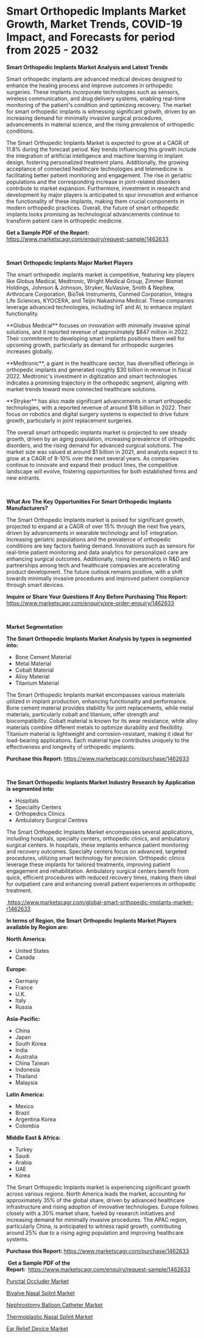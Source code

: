 <p><h1>Smart Orthopedic Implants Market Growth, Market Trends, COVID-19 Impact, and Forecasts for period from 2025 - 2032</h1></p><p><strong>Smart Orthopedic Implants Market Analysis and Latest Trends</strong></p>
<p><p>Smart orthopedic implants are advanced medical devices designed to enhance the healing process and improve outcomes in orthopedic surgeries. These implants incorporate technologies such as sensors, wireless communication, and drug delivery systems, enabling real-time monitoring of the patient's condition and optimizing recovery. The market for smart orthopedic implants is witnessing significant growth, driven by an increasing demand for minimally invasive surgical procedures, advancements in material science, and the rising prevalence of orthopedic conditions.</p><p>The Smart Orthopedic Implants Market is expected to grow at a CAGR of 11.8% during the forecast period. Key trends influencing this growth include the integration of artificial intelligence and machine learning in implant design, fostering personalized treatment plans. Additionally, the growing acceptance of connected healthcare technologies and telemedicine is facilitating better patient monitoring and engagement. The rise in geriatric populations and the corresponding increase in joint-related disorders contribute to market expansion. Furthermore, investment in research and development by major players is anticipated to spur innovation and enhance the functionality of these implants, making them crucial components in modern orthopedic practices. Overall, the future of smart orthopedic implants looks promising as technological advancements continue to transform patient care in orthopedic medicine.</p></p>
<p><strong>Get a Sample PDF of the Report:&nbsp;</strong> <a href="https://www.marketscagr.com/enquiry/request-sample/1462633?utm_campaign=1836&utm_medium=2&utm_source=Github&utm_content=ia&utm_term=03032025&utm_id=smart-orthopedic-implants">https://www.marketscagr.com/enquiry/request-sample/1462633</a></p>
<p>&nbsp;</p>
<p><strong>Smart Orthopedic Implants Major Market Players</strong></p>
<p><p>The smart orthopedic implants market is competitive, featuring key players like Globus Medical, Medtronic, Wright Medical Group, Zimmer Biomet Holdings, Johnson & Johnson, Stryker, NuVasive, Smith & Nephew, Arthrocare Corporation, BioTek Instruments, Conmed Corporation, Integra Life Sciences, KYOCERA, and Teijin Nakashima Medical. These companies leverage advanced technologies, including IoT and AI, to enhance implant functionality.</p><p>**Globus Medical** focuses on innovation with minimally invasive spinal solutions, and it reported revenue of approximately $847 million in 2022. Their commitment to developing smart implants positions them well for upcoming growth, particularly as demand for orthopedic surgeries increases globally.</p><p>**Medtronic**, a giant in the healthcare sector, has diversified offerings in orthopedic implants and generated roughly $30 billion in revenue in fiscal 2022. Medtronic's investment in digitization and smart technologies indicates a promising trajectory in the orthopedic segment, aligning with market trends toward more connected healthcare solutions.</p><p>**Stryker** has also made significant advancements in smart orthopedic technologies, with a reported revenue of around $18 billion in 2022. Their focus on robotics and digital surgery systems is expected to drive future growth, particularly in joint replacement surgeries.</p><p>The overall smart orthopedic implants market is projected to see steady growth, driven by an aging population, increasing prevalence of orthopedic disorders, and the rising demand for advanced surgical solutions. The market size was valued at around $1 billion in 2021, and analysts expect it to grow at a CAGR of 8-10% over the next several years. As companies continue to innovate and expand their product lines, the competitive landscape will evolve, fostering opportunities for both established firms and new entrants.</p></p>
<p>&nbsp;</p>
<p><strong>What Are The Key Opportunities For Smart Orthopedic Implants Manufacturers?</strong></p>
<p><p>The Smart Orthopedic Implants market is poised for significant growth, projected to expand at a CAGR of over 15% through the next five years, driven by advancements in wearable technology and IoT integration. Increasing geriatric populations and the prevalence of orthopedic conditions are key factors fueling demand. Innovations such as sensors for real-time patient monitoring and data analytics for personalized care are enhancing surgical outcomes. Additionally, rising investments in R&D and partnerships among tech and healthcare companies are accelerating product development. The future outlook remains positive, with a shift towards minimally invasive procedures and improved patient compliance through smart devices.</p></p>
<p><strong>Inquire or Share Your Questions If Any Before Purchasing This Report:</strong> <a href="https://www.marketscagr.com/enquiry/pre-order-enquiry/1462633?utm_campaign=1836&utm_medium=2&utm_source=Github&utm_content=ia&utm_term=03032025&utm_id=smart-orthopedic-implants">https://www.marketscagr.com/enquiry/pre-order-enquiry/1462633</a></p>
<p>&nbsp;</p>
<p><strong>Market Segmentation</strong></p>
<p><strong>The Smart Orthopedic Implants Market Analysis by types is segmented into:</strong></p>
<p><ul><li>Bone Cement Material</li><li>Metal Material</li><li>Cobalt Material</li><li>Alloy Material</li><li>Titanium Material</li></ul></p>
<p><p>The Smart Orthopedic Implants market encompasses various materials utilized in implant production, enhancing functionality and performance. Bone cement material provides stability for joint replacements, while metal materials, particularly cobalt and titanium, offer strength and biocompatibility. Cobalt material is known for its wear resistance, while alloy materials combine different metals to optimize durability and flexibility. Titanium material is lightweight and corrosion-resistant, making it ideal for load-bearing applications. Each material type contributes uniquely to the effectiveness and longevity of orthopedic implants.</p></p>
<p><strong>Purchase this Report:&nbsp;</strong><a href="https://www.marketscagr.com/purchase/1462633?utm_campaign=1836&utm_medium=2&utm_source=Github&utm_content=ia&utm_term=03032025&utm_id=smart-orthopedic-implants">https://www.marketscagr.com/purchase/1462633</a></p>
<p>&nbsp;</p>
<p><strong>The Smart Orthopedic Implants Market Industry Research by Application is segmented into:</strong></p>
<p><ul><li>Hospitals</li><li>Speciality Centers</li><li>Orthopedics Clinics</li><li>Ambulatory Surgical Centres</li></ul></p>
<p><p>The Smart Orthopedic Implants Market encompasses several applications, including hospitals, specialty centers, orthopedic clinics, and ambulatory surgical centers. In hospitals, these implants enhance patient monitoring and recovery outcomes. Specialty centers focus on advanced, targeted procedures, utilizing smart technology for precision. Orthopedic clinics leverage these implants for tailored treatments, improving patient engagement and rehabilitation. Ambulatory surgical centers benefit from quick, efficient procedures with reduced recovery times, making them ideal for outpatient care and enhancing overall patient experiences in orthopedic treatment.</p></p>
<p><a href="https://www.marketscagr.com/global-smart-orthopedic-implants-market-r1462633?utm_campaign=1836&utm_medium=2&utm_source=Github&utm_content=ia&utm_term=03032025&utm_id=smart-orthopedic-implants">&nbsp;https://www.marketscagr.com/global-smart-orthopedic-implants-market-r1462633</a></p>
<p><strong>In terms of Region, the Smart Orthopedic Implants Market Players available by Region are:</strong></p>
<p>
    <p> <strong> North America: </strong>
        <ul>
            <li>United States</li>
            <li>Canada</li>
        </ul>
        </p> 
    <p> <strong> Europe: </strong>
        <ul>
            <li>Germany</li>
            <li>France</li>
            <li>U.K.</li>
            <li>Italy</li>
            <li>Russia</li>
        </ul>
        </p> 
    <p> <strong> Asia-Pacific: </strong>
        <ul>
            <li>China</li>
            <li>Japan</li>
            <li>South Korea</li>
            <li>India</li>
            <li>Australia</li>
            <li>China Taiwan</li>
            <li>Indonesia</li>
            <li>Thailand</li>
            <li>Malaysia</li>
        </ul>
        </p> 
    <p> <strong> Latin America: </strong>
        <ul>
            <li>Mexico</li>
            <li>Brazil</li>
            <li>Argentina Korea</li>
            <li>Colombia</li>
        </ul>
        </p> 
    <p> <strong> Middle East & Africa: </strong>
        <ul>
            <li>Turkey</li>
            <li>Saudi</li>
            <li>Arabia</li>
            <li>UAE</li>
            <li>Korea</li>
        </ul>
    </p>
    </p>
<p><p>The Smart Orthopedic Implants market is experiencing significant growth across various regions. North America leads the market, accounting for approximately 35% of the global share, driven by advanced healthcare infrastructure and rising adoption of innovative technologies. Europe follows closely with a 30% market share, fueled by research initiatives and increasing demand for minimally invasive procedures. The APAC region, particularly China, is anticipated to witness rapid growth, contributing around 25% due to a rising aging population and improving healthcare systems.</p></p>
<p><strong>Purchase this Report: </strong><a href="https://www.marketscagr.com/purchase/1462633?utm_campaign=1836&utm_medium=2&utm_source=Github&utm_content=ia&utm_term=03032025&utm_id=smart-orthopedic-implants">https://www.marketscagr.com/purchase/1462633</a></p>
<p>&nbsp;<strong>Get a Sample PDF of the Report:&nbsp;&nbsp;</strong><a href="https://www.marketscagr.com/enquiry/request-sample/1462633?utm_campaign=1836&utm_medium=2&utm_source=Github&utm_content=ia&utm_term=03032025&utm_id=smart-orthopedic-implants">https://www.marketscagr.com/enquiry/request-sample/1462633</a></p>
<p><strong></strong></p>
<p><p><a href="https://github.com/willjis/Market-Research-Report-List-1/blob/main/punctal-occluder-market.md?utm_campaign=1836&utm_medium=2&utm_source=Github&utm_content=ia&utm_term=03032025&utm_id=smart-orthopedic-implants">Punctal Occluder Market</a></p><p><a href="https://github.com/oshodikurc/Market-Research-Report-List-1/blob/main/bivalve-nasal-splint-market.md?utm_campaign=1836&utm_medium=2&utm_source=Github&utm_content=ia&utm_term=03032025&utm_id=smart-orthopedic-implants">Bivalve Nasal Splint Market</a></p><p><a href="https://github.com/marlanamarvn/Market-Research-Report-List-1/blob/main/nephrostomy-balloon-catheter-market.md?utm_campaign=1836&utm_medium=2&utm_source=Github&utm_content=ia&utm_term=03032025&utm_id=smart-orthopedic-implants">Nephrostomy Balloon Catheter Market</a></p><p><a href="https://github.com/castoriffic/Market-Research-Report-List-5/blob/main/thermoplastic-nasal-splint-market.md?utm_campaign=1836&utm_medium=2&utm_source=Github&utm_content=ia&utm_term=03032025&utm_id=smart-orthopedic-implants">Thermoplastic Nasal Splint Market</a></p><p><a href="https://github.com/mookiesville/Market-Research-Report-List-1/blob/main/ear-relief-device-market.md?utm_campaign=1836&utm_medium=2&utm_source=Github&utm_content=ia&utm_term=03032025&utm_id=smart-orthopedic-implants">Ear Relief Device Market</a></p></p>